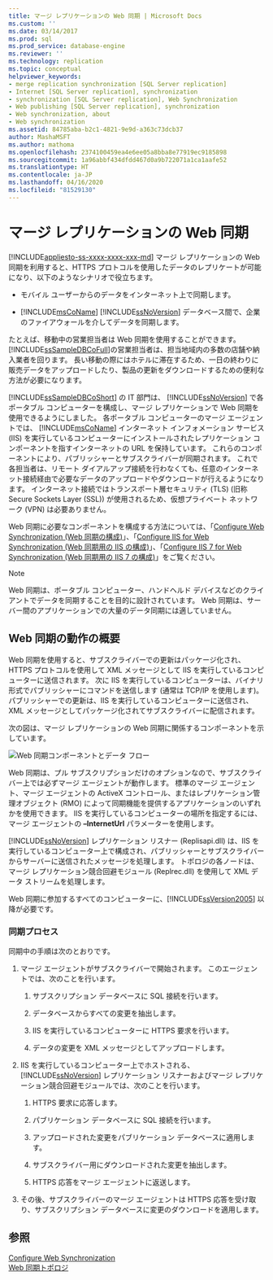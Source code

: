 ```yaml
---
title: マージ レプリケーションの Web 同期 | Microsoft Docs
ms.custom: ''
ms.date: 03/14/2017
ms.prod: sql
ms.prod_service: database-engine
ms.reviewer: ''
ms.technology: replication
ms.topic: conceptual
helpviewer_keywords:
- merge replication synchronization [SQL Server replication]
- Internet [SQL Server replication], synchronization
- synchronization [SQL Server replication], Web Synchronization
- Web publishing [SQL Server replication], synchronization
- Web synchronization, about
- Web synchronization
ms.assetid: 84785aba-b2c1-4821-9e9d-a363c73dcb37
author: MashaMSFT
ms.author: mathoma
ms.openlocfilehash: 2374100459ea4e6ee05a8bba8e77919ec9185898
ms.sourcegitcommit: 1a96abbf434dfdd467d0a9b722071a1ca1aafe52
ms.translationtype: HT
ms.contentlocale: ja-JP
ms.lasthandoff: 04/16/2020
ms.locfileid: "81529130"
---
```

# <a name="web-synchronization-for-merge-replication"></a>マージ レプリケーションの Web 同期
[!INCLUDE[appliesto-ss-xxxx-xxxx-xxx-md](../../includes/appliesto-ss-xxxx-xxxx-xxx-md.md)]
  マージ レプリケーションの Web 同期を利用すると、HTTPS プロトコルを使用したデータのレプリケートが可能になり、以下のようなシナリオで役立ちます。  
  
-   モバイル ユーザーからのデータをインターネット上で同期します。  
  
-   [!INCLUDE[msCoName](../../includes/msconame-md.md)] [!INCLUDE[ssNoVersion](../../includes/ssnoversion-md.md)] データベース間で、企業のファイアウォールを介してデータを同期します。  
  
 たとえば、移動中の営業担当者は Web 同期を使用することができます。 [!INCLUDE[ssSampleDBCoFull](../../includes/sssampledbcofull-md.md)]の営業担当者は、担当地域内の多数の店舗や納入業者を回ります。 長い移動の際にはホテルに滞在するため、一日の終わりに販売データをアップロードしたり、製品の更新をダウンロードするための便利な方法が必要になります。  
  
 [!INCLUDE[ssSampleDBCoShort](../../includes/sssampledbcoshort-md.md)] の IT 部門は、 [!INCLUDE[ssNoVersion](../../includes/ssnoversion-md.md)] で各ポータブル コンピューターを構成し、マージ レプリケーションで Web 同期を使用できるようにしました。 各ポータブル コンピューターのマージ エージェントでは、 [!INCLUDE[msCoName](../../includes/msconame-md.md)] インターネット インフォメーション サービス (IIS) を実行しているコンピューターにインストールされたレプリケーション コンポーネントを指すインターネットの URL を保持しています。 これらのコンポーネントにより、パブリッシャーとサブスクライバーが同期されます。 これで各担当者は、リモート ダイアルアップ接続を行わなくても、任意のインターネット接続経由で必要なデータのアップロードやダウンロードが行えるようになります。 インターネット接続ではトランスポート層セキュリティ (TLS) (旧称 Secure Sockets Layer (SSL)) が使用されるため、仮想プライベート ネットワーク (VPN) は必要ありません。  
  
 Web 同期に必要なコンポーネントを構成する方法については、「[Configure Web Synchronization (Web 同期の構成)](../../relational-databases/replication/configure-web-synchronization.md)」、「[Configure IIS for Web Synchronization (Web 同期用の IIS の構成)](../../relational-databases/replication/configure-iis-for-web-synchronization.md)」、「[Configure IIS 7 for Web Synchronization (Web 同期用の IIS 7 の構成)](../../relational-databases/replication/configure-iis-7-for-web-synchronization.md)」をご覧ください。  
  
> [!NOTE]  
>  Web 同期は、ポータブル コンピューター、ハンドヘルド デバイスなどのクライアントでデータを同期することを目的に設計されています。 Web 同期は、サーバー間のアプリケーションでの大量のデータ同期には適していません。  
  
## <a name="overview-of-how-web-synchronization-works"></a>Web 同期の動作の概要  
 Web 同期を使用すると、サブスクライバーでの更新はパッケージ化され、HTTPS プロトコルを使用して XML メッセージとして IIS を実行しているコンピューターに送信されます。 次に IIS を実行しているコンピューターは、バイナリ形式でパブリッシャーにコマンドを送信します (通常は TCP/IP を使用します)。 パブリッシャーでの更新は、IIS を実行しているコンピューターに送信され、XML メッセージとしてパッケージ化されてサブスクライバーに配信されます。  
  
 次の図は、マージ レプリケーションの Web 同期に関係するコンポーネントを示しています。  
  
 ![Web 同期コンポーネントとデータ フロー](../../relational-databases/replication/media/web-sync01.gif "Web 同期コンポーネントとデータ フロー")  
  
 Web 同期は、プル サブスクリプションだけのオプションなので、サブスクライバー上では必ずマージ エージェントが動作します。 標準のマージ エージェント、マージ エージェントの ActiveX コントロール、またはレプリケーション管理オブジェクト (RMO) によって同期機能を提供するアプリケーションのいずれかを使用できます。 IIS を実行しているコンピューターの場所を指定するには、マージ エージェントの **–InternetUrl** パラメーターを使用します。  
  
 [!INCLUDE[ssNoVersion](../../includes/ssnoversion-md.md)] レプリケーション リスナー (Replisapi.dll) は、IIS を実行しているコンピューター上で構成され、パブリッシャーとサブスクライバーからサーバーに送信されたメッセージを処理します。 トポロジの各ノードは、マージ レプリケーション競合回避モジュール (Replrec.dll) を使用して XML データ ストリームを処理します。  
  
 Web 同期に参加するすべてのコンピューターに、[!INCLUDE[ssVersion2005](../../includes/ssversion2005-md.md)] 以降が必要です。  
  
### <a name="synchronization-process"></a>同期プロセス  
 同期中の手順は次のとおりです。  
  
1.  マージ エージェントがサブスクライバーで開始されます。 このエージェントでは、次のことを行います。  
  
    1.  サブスクリプション データベースに SQL 接続を行います。  
  
    2.  データベースからすべての変更を抽出します。  
  
    3.  IIS を実行しているコンピューターに HTTPS 要求を行います。  
  
    4.  データの変更を XML メッセージとしてアップロードします。  
  
2.  IIS を実行しているコンピューター上でホストされる、 [!INCLUDE[ssNoVersion](../../includes/ssnoversion-md.md)] レプリケーション リスナーおよびマージ レプリケーション競合回避モジュールでは、次のことを行います。  
  
    1.  HTTPS 要求に応答します。  
  
    2.  パブリケーション データベースに SQL 接続を行います。  
  
    3.  アップロードされた変更をパブリケーション データベースに適用します。  
  
    4.  サブスクライバー用にダウンロードされた変更を抽出します。  
  
    5.  HTTPS 応答をマージ エージェントに返送します。  
  
3.  その後、サブスクライバーのマージ エージェントは HTTPS 応答を受け取り、サブスクリプション データベースに変更のダウンロードを適用します。  
  
## <a name="see-also"></a>参照  
 [Configure Web Synchronization](../../relational-databases/replication/configure-web-synchronization.md)   
 [Web 同期トポロジ](../../relational-databases/replication/topologies-for-web-synchronization.md)  
  
  
